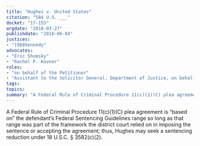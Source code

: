 ```yaml
---
title: "Hughes v. United States"
citation: "584 U.S. ___"
docket: "17-155"
argdate: "2018-03-27"
publishdate: "2018-06-04"
justices:
- "1988kennedy"
advocates:
- "Eric Shumsky"
- "Rachel P. Kovner"
roles:
- "on behalf of the Petitioner"
- "Assistant to the Solicitor General, Department of Justice, on behalf of the Respondent"
tags:
topics:
summary: "A Federal Rule of Criminal Procedure 11(c)(1)(C) plea agreement is “based on” the defendant’s Federal Sentencing Guidelines range so long as that range was part of the framework the district court relied on in imposing the sentence or accepting the agreement; thus, Hughes may seek a sentencing reduction under 18 U.S.C. § 3582(c)(2)."
---
```

A Federal Rule of Criminal Procedure 11(c)(1)(C) plea agreement is “based on” the defendant’s Federal Sentencing Guidelines range so long as that range was part of the framework the district court relied on in imposing the sentence or accepting the agreement; thus, Hughes may seek a sentencing reduction under 18 U.S.C. § 3582(c)(2).

